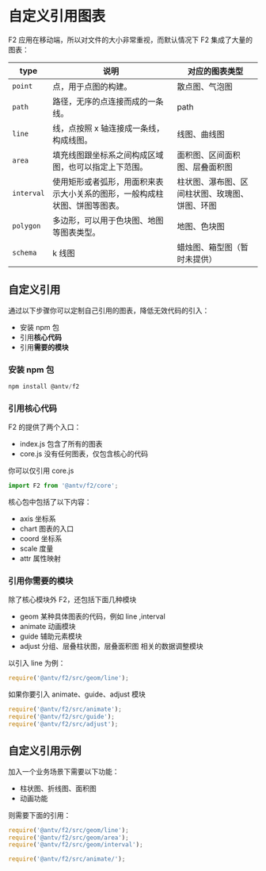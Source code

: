 <!--
index: 5
title: 自定义引用图表
resource:
  jsFiles:
-->

# 自定义引用图表

F2 应用在移动端，所以对文件的大小非常重视，而默认情况下 F2 集成了大量的图表：

type | 说明| 对应的图表类型
--- | --- | ---
`point` | 点，用于点图的构建。 | 散点图、气泡图
`path` | 路径，无序的点连接而成的一条线。| path
`line` | 线，点按照 x 轴连接成一条线，构成线图。 | 线图、曲线图
`area` | 填充线图跟坐标系之间构成区域图，也可以指定上下范围。| 面积图、区间面积图、层叠面积图
`interval` | 使用矩形或者弧形，用面积来表示大小关系的图形，一般构成柱状图、饼图等图表。| 柱状图、瀑布图、区间柱状图、玫瑰图、饼图、环图
`polygon` | 多边形，可以用于色块图、地图等图表类型。| 地图、色块图
`schema` | k 线图 | 蜡烛图、箱型图（暂时未提供）

## 自定义引用

通过以下步骤你可以定制自己引用的图表，降低无效代码的引入：

* 安装 npm 包
* 引用**核心代码**
* 引用**需要的模块**

### 安装 npm 包

```js
npm install @antv/f2
```

### 引用核心代码

F2 的提供了两个入口：

* index.js 包含了所有的图表
* core.js 没有任何图表，仅包含核心的代码

你可以仅引用 core.js

```js
import F2 from '@antv/f2/core';
```

核心包中包括了以下内容：

* axis 坐标系
* chart 图表的入口
* coord 坐标系
* scale 度量
* attr 属性映射

### 引用你需要的模块

除了核心模块外 F2，还包括下面几种模块

* geom 某种具体图表的代码，例如 line ,interval
* animate 动画模块
* guide 辅助元素模块
* adjust 分组、层叠柱状图，层叠面积图 相关的数据调整模块

以引入 line 为例：

```js
require('@antv/f2/src/geom/line');
```

如果你要引入 animate、guide、adjust 模块

```js
require('@antv/f2/src/animate');
require('@antv/f2/src/guide');
require('@antv/f2/src/adjust');
```

## 自定义引用示例

加入一个业务场景下需要以下功能：

* 柱状图、折线图、面积图
* 动画功能

则需要下面的引用：

```js
require('@antv/f2/src/geom/line');
require('@antv/f2/src/geom/area');
require('@antv/f2/src/geom/interval');

require('@antv/f2/src/animate/');
```
